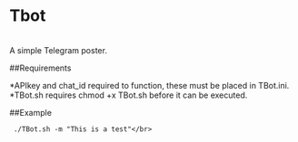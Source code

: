 <h1>Tbot</h1></br>
A simple Telegram poster.</br>

##Requirements</br>

*APIkey and chat_id required to function, these must be placed in TBot.ini.</br>
*TBot.sh requires chmod +x TBot.sh before it can be executed.</br>

##Example</br>
```
 ./TBot.sh -m "This is a test"</br>
```